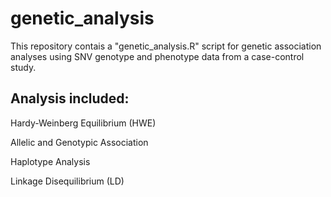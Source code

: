 # genetic_analysis

This repository contais a "genetic_analysis.R" script for genetic association analyses using SNV genotype and phenotype data from a case-control study.


## Analysis included:
Hardy-Weinberg Equilibrium (HWE)

Allelic and Genotypic Association

Haplotype Analysis

Linkage Disequilibrium (LD)
